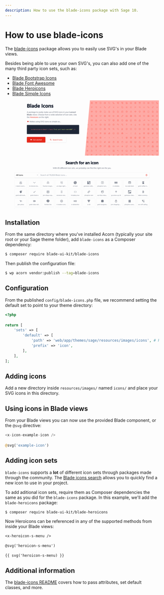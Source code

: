 ```yaml
---
description: How to use the blade-icons package with Sage 10.
---
```


# How to use blade-icons

The [blade-icons](https://github.com/blade-ui-kit/blade-icons) package allows you to easily use SVG's in your Blade views.

Besides being able to use your own SVG's, you can also add one of the many third party icon sets, such as:

* [Blade Bootstrap Icons](https://github.com/davidhsianturi/blade-bootstrap-icons)
* [Blade Font Awesome](https://github.com/owenvoke/blade-fontawesome)
* [Blade Heroicons](https://github.com/blade-ui-kit/blade-heroicons)
* [Blade Simple Icons](https://github.com/ublabs/blade-simple-icons)

[![Screenshot of blade-icons home page](./use-blade-icons.png)](https://blade-ui-kit.com/blade-icons)

## Installation

From the same directory where you've installed Acorn (typically your site root or your Sage theme folder), add `blade-icons` as a Composer dependency:

```sh
$ composer require blade-ui-kit/blade-icons
```

Then publish the configuration file:

```sh
$ wp acorn vendor:publish --tag=blade-icons
```

## Configuration

From the published `config/blade-icons.php` file, we recommend setting the default set to point to your theme directory:

```php
<?php

return [
    'sets' => [
        'default' => [
            'path' => 'web/app/themes/sage/resources/images/icons', # Relative path to the new directory
            'prefix' => 'icon',
        ],
    ],
];
```

## Adding icons

Add a new directory inside `resources/images/` named `icons/` and place your SVG icons in this directory.

## Using icons in Blade views

From your Blade views you can now use the provided Blade component, or the `@svg` directive:

```php
<x-icon-example-icon />

@svg('example-icon')
```

## Adding icon sets

`blade-icons` supports a **lot** of different icon sets through packages made through the community. The [Blade icons search](https://blade-ui-kit.com/blade-icons#search) allows you to quickly find a new icon to use in your project.

To add aditional icon sets, require them as Composer dependencies the same as you did for the `blade-icons` package. In this example, we'll add the `blade-heroicons` package:

```sh
$ composer require blade-ui-kit/blade-heroicons
```

Now Heroicons can be referenced in any of the supported methods from inside your Blade views:

```
<x-heroicon-s-menu />

@svg('heroicon-s-menu')

{{ svg('heroicon-s-menu) }}
```

## Additional information

The [blade-icons README](https://github.com/blade-ui-kit/blade-icons) covers how to pass attributes, set default classes, and more.
